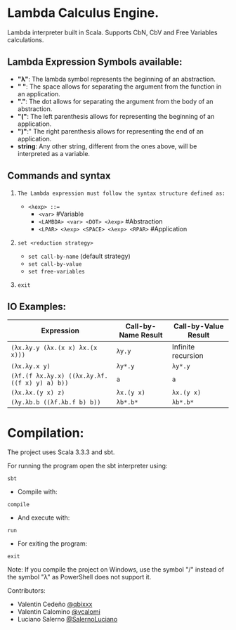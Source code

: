 # Lambda Calculus Engine.
Lambda interpreter built in Scala. Supports CbN, CbV and Free Variables calculations.

## Lambda Expression Symbols available:
- **"λ"**: The lambda symbol represents the beginning of an abstraction.
- **" "**: The space allows for separating the argument from the function in an application.
- **"."**: The dot allows for separating the argument from the body of an abstraction.
- **"("**: The left parenthesis allows for representing the beginning of an application.
- **")"**:" The right parenthesis allows for representing the end of an application.
- **string**: Any other string, different from the ones above, will be interpreted as a variable.

## Commands and syntax

1. `The Lambda expression must follow the syntax structure defined as:`
   - `<λexp> ::=`
     - `<var>` #Variable
     - `<LAMBDA> <var> <DOT> <λexp>` #Abstraction
     - `<LPAR> <λexp> <SPACE> <λexp> <RPAR>` #Application

2. `set <reduction strategy>`
   - `set call-by-name` (default strategy)
   - `set call-by-value`
   - `set free-variables`

3. `exit`

## IO Examples:

| Expression | Call-by-Name Result | Call-by-Value Result |
| ---------- | ------------------- | -------------------- |
| `(λx.λy.y (λx.(x x) λx.(x x)))` | `λy.y` | Infinite recursion |
| `(λx.λy.x y)` | `λy*.y` | `λy*.y` |
| `(λf.(f λx.λy.x) ((λx.λy.λf.((f x) y) a) b))` | `a` | `a` |
| `(λx.λx.(y x) z)` | `λx.(y x)` | `λx.(y x)` |
| `(λy.λb.b ((λf.λb.f b) b))` |  `λb*.b*` | `λb*.b*` |

# Compilation:

The project uses Scala 3.3.3 and sbt.

For running the program open the sbt interpreter using:
````shell
sbt
````
- Compile with:
````shell
compile
````
- And execute with:
````shell
run
````
- For exiting the program:
````shell
exit
````

Note: If you compile the project on Windows, use the symbol "/" instead of the symbol "λ" as PowerShell does not support it.

Contributors:
- Valentin Cedeño [@qbixxx](https://github.com/qbixxx/)
- Valentin Calomino [@vcalomi](https://github.com/vcalomi)
- Luciano Salerno [@SalernoLuciano](https://github.com/SalernoLuciano)
